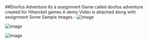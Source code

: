 ##Doofus Adventure
Its a assignment Game called doofus adventure created for Hitwicket games
A demo Video  is attached along with assignment
Some Sample Images - 
![image](https://github.com/piyushchourasia05/Hitwicket-Assignment/assets/78714786/80a35c04-c47c-46b2-8e47-47e0a498b7c4)



![image](https://github.com/piyushchourasia05/Hitwicket-Assignment/assets/78714786/a8ec6bc4-fe6b-4aef-9944-c9dff1f24345)



![image](https://github.com/piyushchourasia05/Hitwicket-Assignment/assets/78714786/ef217252-3f81-4863-98b5-b5b232fc4dbc)



